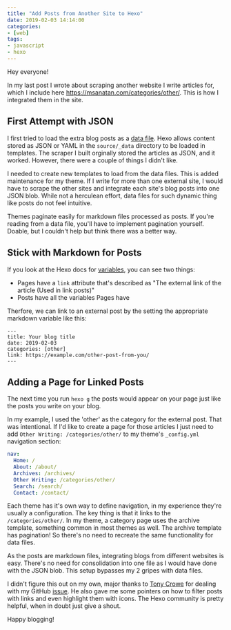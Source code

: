 ```yaml
---
title: "Add Posts from Another Site to Hexo"
date: 2019-02-03 14:14:00
categories:
- [web]
tags:
- javascript
- hexo
---
```


Hey everyone!

In my last post I wrote about scraping another website I write articles for, which I include here <https://msanatan.com/categories/other/>. This is how I integrated them in the site.

## First Attempt with JSON

I first tried to load the extra blog posts as a [data file](https://hexo.io/docs/data-files.html). Hexo allows content stored as JSON or YAML in the `source/_data` directory to be loaded in templates. The scraper I built orginally stored the articles as JSON, and it worked. However, there were a couple of things I didn't like.

I needed to create new templates to load from the data files. This is added maintenance for my theme. If I write for more than one external site, I would have to scrape the other sites and integrate each site's blog posts into one JSON blob. While not a herculean effort, data files for such dynamic thing like posts do not feel intuitive.

Themes paginate easily for markdown files processed as posts. If you're reading from a data file, you'll have to implement pagination yourself. Doable, but I couldn't help but think there was a better way.

## Stick with Markdown for Posts

If you look at the Hexo docs for [variables](https://hexo.io/docs/variables.html), you can see two things:

* Pages have a `link` attribute that's described as "The external link of the article (Used in link posts)"
* Posts have all the variables Pages have

Therfore, we can link to an external post by the setting the appropriate markdown variable like this:

```
---
title: Your blog title
date: 2019-02-03
categories: [other]
link: https://example.com/other-post-from-you/
---
```

## Adding a Page for Linked Posts

The next time you run `hexo g` the posts would appear on your page just like the posts you write on your blog.

In my example, I used the 'other' as the category for the external post. That was intentional. If I'd like to create a page for those articles I just need to add `Other Writing: /categories/other/` to my theme's `_config.yml` navigation section:

```yaml
nav:
  Home: /
  About: /about/
  Archives: /archives/
  Other Writing: /categories/other/
  Search: /search/
  Contact: /contact/
```

Each theme has it's own way to define navigation, in my experience they're usually a configuration. The key thing is that it links to the `/categories/other/`. In my theme, a category page uses the archive template, something common in most themes as well. The archive template has pagination! So there's no need to recreate the same functionality for data files.

As the posts are markdown files, integrating blogs from different websites is easy. There's no need for consolidation into one file as I would have done with the JSON blob. This setup bypasses my 2 gripes with data files.

I didn't figure this out on my own, major thanks to [Tony Crowe](https://github.com/tcrowe) for dealing with my GitHub [issue](https://github.com/hexojs/hexo/issues/3423). He also gave me some pointers on how to filter posts with links and even highlight them with icons. The Hexo community is pretty helpful, when in doubt just give a shout.

Happy blogging!
